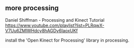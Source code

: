 more processing
--------------------

Daniel Shiffman - Processing and Kinect Tutorial <https://www.youtube.com/playlist?list=PLRqwX-V7Uu6ZMlWHdcy8hAGDy6IaoxUKf>

install the 'Open Kinect for Processing' library in processing.